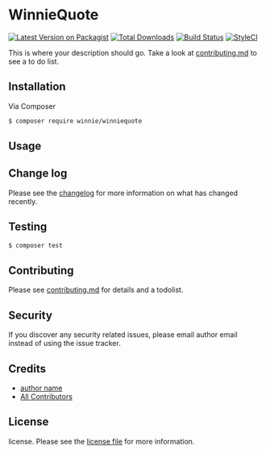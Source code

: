 # WinnieQuote

[![Latest Version on Packagist][ico-version]][link-packagist]
[![Total Downloads][ico-downloads]][link-downloads]
[![Build Status][ico-travis]][link-travis]
[![StyleCI][ico-styleci]][link-styleci]

This is where your description should go. Take a look at [contributing.md](contributing.md) to see a to do list.

## Installation

Via Composer

``` bash
$ composer require winnie/winniequote
```

## Usage

## Change log

Please see the [changelog](changelog.md) for more information on what has changed recently.

## Testing

``` bash
$ composer test
```

## Contributing

Please see [contributing.md](contributing.md) for details and a todolist.

## Security

If you discover any security related issues, please email author email instead of using the issue tracker.

## Credits

- [author name][link-author]
- [All Contributors][link-contributors]

## License

license. Please see the [license file](license.md) for more information.

[ico-version]: https://img.shields.io/packagist/v/winnie/winniequote.svg?style=flat-square
[ico-downloads]: https://img.shields.io/packagist/dt/winnie/winniequote.svg?style=flat-square
[ico-travis]: https://img.shields.io/travis/winnie/winniequote/master.svg?style=flat-square
[ico-styleci]: https://styleci.io/repos/12345678/shield

[link-packagist]: https://packagist.org/packages/winnie/winniequote
[link-downloads]: https://packagist.org/packages/winnie/winniequote
[link-travis]: https://travis-ci.org/winnie/winniequote
[link-styleci]: https://styleci.io/repos/12345678
[link-author]: https://github.com/winnie
[link-contributors]: ../../contributors
